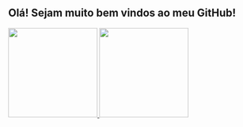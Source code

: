 ## Olá! Sejam muito bem vindos ao meu GitHub!



<div>
  <a href="https://beacons.ai/guilhermeoliveirad">
    <img height="180em" src="https://github-readme-stats.vercel.app/api?username=guilhermeoliveirad&show_icons=true&theme=black&cache_seconds=3600"/>
    <img height="180em" src="https://github-readme-stats.vercel.app/api/top-langs/?username=guilhermeoliveirad&layout=compact&langs_count=6&theme=black&cache_seconds=3600"/>
  </a>
</div>

